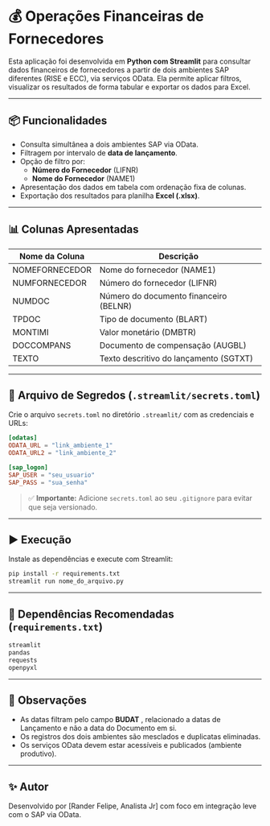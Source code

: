 
# 💰 Operações Financeiras de Fornecedores

Esta aplicação foi desenvolvida em **Python com Streamlit** para consultar dados financeiros de fornecedores a partir de dois ambientes SAP diferentes (RISE e ECC), via serviços OData. Ela permite aplicar filtros, visualizar os resultados de forma tabular e exportar os dados para Excel.

---

## 📦 Funcionalidades

- Consulta simultânea a dois ambientes SAP via OData.
- Filtragem por intervalo de **data de lançamento**.
- Opção de filtro por:
  - **Número do Fornecedor** (LIFNR)
  - **Nome do Fornecedor** (NAME1)
- Apresentação dos dados em tabela com ordenação fixa de colunas.
- Exportação dos resultados para planilha **Excel (.xlsx)**.

---

## 📊 Colunas Apresentadas

| Nome da Coluna     | Descrição                                 |
|--------------------|-------------------------------------------|
| NOMEFORNECEDOR     | Nome do fornecedor (NAME1)                |
| NUMFORNECEDOR      | Número do fornecedor (LIFNR)              |
| NUMDOC             | Número do documento financeiro (BELNR)    |
| TPDOC              | Tipo de documento (BLART)                 |
| MONTIMI            | Valor monetário (DMBTR)                   |
| DOCCOMPANS         | Documento de compensação (AUGBL)          |
| TEXTO              | Texto descritivo do lançamento (SGTXT)    |

---

## 🔐 Arquivo de Segredos (`.streamlit/secrets.toml`)

Crie o arquivo `secrets.toml` no diretório `.streamlit/` com as credenciais e URLs:

```toml
[odatas]
ODATA_URL = "link_ambiente_1"
ODATA_URL2 = "link_ambiente_2"

[sap_logon]
SAP_USER = "seu_usuario"
SAP_PASS = "sua_senha"
```

> ✅ **Importante:** Adicione `secrets.toml` ao seu `.gitignore` para evitar que seja versionado.

---

## ▶️ Execução

Instale as dependências e execute com Streamlit:

```bash
pip install -r requirements.txt
streamlit run nome_do_arquivo.py
```

---

## 📁 Dependências Recomendadas (`requirements.txt`)

```txt
streamlit
pandas
requests
openpyxl
```

---

## 📝 Observações

- As datas filtram pelo campo **BUDAT** , relacionado a datas de Lançamento e não a data do Documento em si.
- Os registros dos dois ambientes são mesclados e duplicatas eliminadas.
- Os serviços OData devem estar acessíveis e publicados (ambiente produtivo).

---

## ✨ Autor

Desenvolvido por [Rander Felipe, Analista Jr] com foco em integração leve com o SAP via OData.
